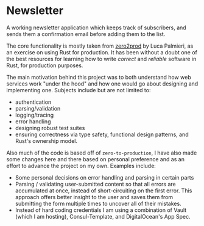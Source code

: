 # Newsletter

A working newsletter application which keeps track of subscribers, and sends them a confirmation email before adding them to the list.

The core functionality is mostly taken from [zero2prod](https://github.com/LukeMathWalker/zero-to-production) by Luca Palmieri, as an exercise on using Rust for production. It has been without a doubt one of the best resources for learning how to write *correct* and *reliable* software in Rust, for production purposes.

The main motivation behind this project was to both understand how web services work "under the hood" and how one would go about designing and implementing one. Subjects include but are not limited to:
- authentication
- parsing/validation
- logging/tracing
- error handling
- designing robust test suites
- ensuring correctness via type safety, functional design patterns, and Rust's ownership model.

Also much of the code is based off of `zero-to-production`, I have also made some changes here and there based on personal preference and as an effort to advance the project on my own. Examples include:
- Some personal decisions on error handling and parsing in certain parts
- Parsing / validating user-submitted content so that all errors are accumulated at once, instead of short-circuiting on the first error. This approach offers better insight to the user and saves them from submitting the form multiple times to uncover all of their mistakes.
- Instead of hard coding credentials I am using a combination of Vault (which I am hosting), Consul-Template, and DigitalOcean's App Spec.
